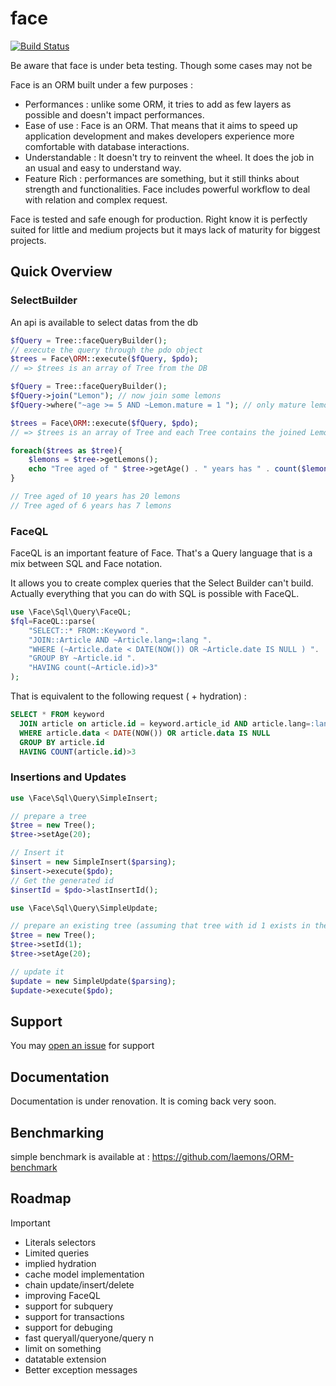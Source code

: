 face
====
[![Build Status](https://drone.io/github.com/laemons/face/status.png)](https://drone.io/github.com/laemons/face/latest)

Be aware that face is under beta testing. Though some cases may not be

Face is an ORM built under a few purposes :
 * Performances : unlike some ORM, it tries to add as few layers as possible and doesn't impact performances.
 * Ease of use  : Face is an ORM. That means that it aims to speed up application development and
 makes developers experience more comfortable with database interactions.
 * Understandable : It doesn't try to reinvent the wheel. It does the job in an usual and easy to understand way.
 * Feature Rich : performances are something, but it still thinks about strength and functionalities. 
Face includes powerful workflow to deal with relation and complex request. 


Face is tested and safe enough for production. Right know it is perfectly suited for little and medium projects but it mays lack of maturity for biggest projects.


Quick Overview
--------------

### SelectBuilder

An api is available to select datas from the db

```php
$fQuery = Tree::faceQueryBuilder();
// execute the query through the pdo object
$trees = Face\ORM::execute($fQuery, $pdo);
// => $trees is an array of Tree from the DB
```


```php
$fQuery = Tree::faceQueryBuilder();
$fQuery->join("Lemon"); // now join some lemons
$fQuery->where("~age >= 5 AND ~Lemon.mature = 1 "); // only mature lemons and trees aged of  5 years or more

$trees = Face\ORM::execute($fQuery, $pdo);
// => $trees is an array of Tree and each Tree contains the joined Lemon

foreach($trees as $tree){
    $lemons = $tree->getLemons();
    echo "Tree aged of " $tree->getAge() . " years has " . count($lemons) . " mature lemons <br/>";
}

// Tree aged of 10 years has 20 lemons
// Tree aged of 6 years has 7 lemons
```


### FaceQL

FaceQL is an important feature of Face. That's a Query language that is a mix between SQL and Face notation. 

It allows you to create complex queries that the Select Builder can't build. 
Actually everything that you can do with SQL is possible with FaceQL.


```php
use \Face\Sql\Query\FaceQL;
$fql=FaceQL::parse(
    "SELECT::* FROM::Keyword ".
    "JOIN::Article AND ~Article.lang=:lang ".
    "WHERE (~Article.date < DATE(NOW()) OR ~Article.date IS NULL ) ".
    "GROUP BY ~Article.id ".
    "HAVING count(~Article.id)>3"
);
```

That is equivalent to the following request ( + hydration) : 


```sql
SELECT * FROM keyword 
  JOIN article on article.id = keyword.article_id AND article.lang=:lang
  WHERE article.data < DATE(NOW()) OR article.data IS NULL
  GROUP BY article.id
  HAVING COUNT(article.id)>3
```


### Insertions and Updates

```php
use \Face\Sql\Query\SimpleInsert;

// prepare a tree
$tree = new Tree();
$tree->setAge(20);

// Insert it
$insert = new SimpleInsert($parsing);
$insert->execute($pdo);
// Get the generated id
$insertId = $pdo->lastInsertId();
```

```php
use \Face\Sql\Query\SimpleUpdate;

// prepare an existing tree (assuming that tree with id 1 exists in the db)
$tree = new Tree();
$tree->setId(1);
$tree->setAge(20);

// update it
$update = new SimpleUpdate($parsing);
$update->execute($pdo);
```

Support
----------

You may [open an issue](https://github.com/laemons/face/issues) for support


Documentation
-------------

Documentation is under renovation. It is coming back very soon.


Benchmarking
------------

simple benchmark is available at : https://github.com/laemons/ORM-benchmark


Roadmap
---------

Important
 * Literals selectors
 * Limited queries
 * implied hydration
 * cache model implementation
 * chain update/insert/delete
 * improving FaceQL
 * support for subquery
 * support for transactions
 * support for debuging
 * fast queryall/queryone/query n
 * limit on something
 * datatable extension
 * Better exception messages 
